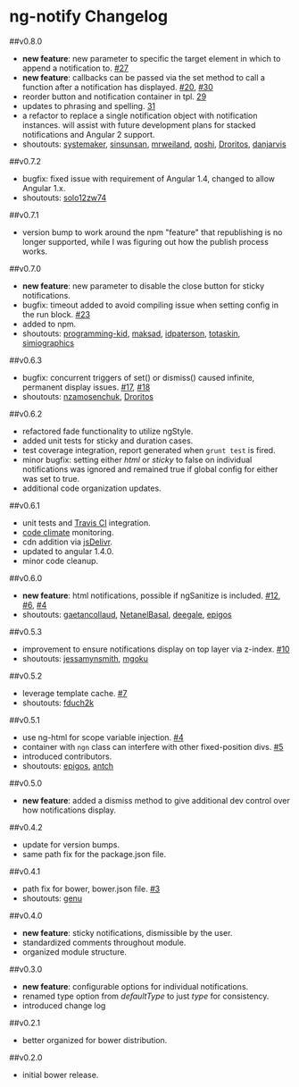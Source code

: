 # ng-notify Changelog
##v0.8.0
- **new feature**: new parameter to specific the target element in which to append a notification to. [#27](https://github.com/matowens/ng-notify/issues/27)
- **new feature**: callbacks can be passed via the set method to call a function after a notification has displayed. [#20](https://github.com/matowens/ng-notify/issues/20), [#30](https://github.com/matowens/ng-notify/issues/30)
- reorder button and notification container in tpl. [29](https://github.com/matowens/ng-notify/pull/29)
- updates to phrasing and spelling. [31](https://github.com/matowens/ng-notify/pull/31)
- a refactor to replace a single notification object with notification instances.  will assist with future development plans for stacked notifications and Angular 2 support.
- shoutouts: [systemaker](https://github.com/systemaker), [sinsunsan](https://github.com/sinsunsan), [mrweiland](https://github.com/mrweiland), [qoshi](https://github.com/qoshi), [Droritos](https://github.com/Droritos), [danjarvis](https://github.com/danjarvis)

##v0.7.2
- bugfix: fixed issue with requirement of Angular 1.4, changed to allow Angular 1.x. 
- shoutouts: [solo12zw74](https://github.com/solo12zw74)

##v0.7.1
- version bump to work around the npm "feature" that republishing is no longer supported, while I was figuring out how the publish process works.

##v0.7.0
- **new feature**: new parameter to disable the close button for sticky notifications.
- bugfix: timeout added to avoid compiling issue when setting config in the run block. [#23](https://github.com/matowens/ng-notify/pull/23)
- added to npm.
- shoutouts: [programming-kid](https://github.com/programming-kid), [maksad](https://github.com/maksad), [idpaterson](https://github.com/idpaterson), [totaskin](https://github.com/totaskin), [simiographics](https://github.com/simiographics)

##v0.6.3
- bugfix: concurrent triggers of set() or dismiss() caused infinite, permanent display issues. [#17](https://github.com/matowens/ng-notify/issues/17), [#18](https://github.com/matowens/ng-notify/issues/18)
- shoutouts: [nzamosenchuk](https://github.com/nzamosenchuk), [Droritos](https://github.com/Droritos)

##v0.6.2
- refactored fade functionality to utilize ngStyle.
- added unit tests for sticky and duration cases.
- test coverage integration, report generated when `grunt test` is fired.
- minor bugfix: setting either *html* or *sticky* to false on individual notifications was ignored and remained true if global config for either was set to true.
- additional code organization updates.

##v0.6.1
- unit tests and [Travis CI](https://travis-ci.org/matowens/ng-notify) integration.
- [code climate](https://codeclimate.com/github/matowens/ng-notify) monitoring.
- cdn addition via [jsDelivr](http://www.jsdelivr.com/#!angular.ng-notify).
- updated to angular 1.4.0.
- minor code cleanup.

##v0.6.0
- **new feature**: html notifications, possible if ngSanitize is included. [#12](https://github.com/matowens/ng-notify/issues/12), [#6](https://github.com/matowens/ng-notify/issues/6), [#4](https://github.com/matowens/ng-notify/pull/4)
- shoutouts: [gaetancollaud](https://github.com/gaetancollaud), [NetanelBasal](https://github.com/NetanelBasal), [deegale](https://github.com/deegale), [epigos](https://github.com/epigos)

##v0.5.3
- improvement to ensure notifications display on top layer via z-index. [#10](https://github.com/matowens/ng-notify/pull/10)
- shoutouts: [jessamynsmith](https://github.com/jessamynsmith), [mgoku](https://github.com/mgoku)

##v0.5.2
- leverage template cache. [#7](https://github.com/matowens/ng-notify/pull/7)
- shoutouts: [fduch2k](https://github.com/fduch2k)

##v0.5.1
- use ng-html for scope variable injection. [#4](https://github.com/matowens/ng-notify/pull/4) 
- container with `ngn` class can interfere with other fixed-position divs. [#5](https://github.com/matowens/ng-notify/issues/5)
- introduced contributors.
- shoutouts: [epigos](https://github.com/epigos), [antch](https://github.com/antch)

##v0.5.0
- **new feature**: added a dismiss method to give additional dev control over how notifications display.

##v0.4.2
- update for version bumps.
- same path fix for the package.json file.

##v0.4.1
- path fix for bower, bower.json file. [#3](https://github.com/matowens/ng-notify/pull/3/files) 
- shoutouts: [genu](https://github.com/genu)

##v0.4.0
- **new feature**: sticky notifications, dismissible by the user.
- standardized comments throughout module.
- organized module structure.

##v0.3.0
- **new feature**: configurable options for individual notifications.
- renamed type option from *defaultType* to just *type* for consistency.
- introduced change log

##v0.2.1
- better organized for bower distribution.

##v0.2.0
- initial bower release.

